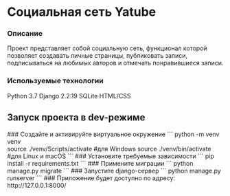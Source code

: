 # Социальная сеть Yatube
### Описание
Проект представляет собой социальную сеть, функционал которой позволяет создавать личные страницы, публиковать записи, подписываться на любимых авторов и отмечать понравившиеся записи.
### Используемые технологии
Python 3.7
Django 2.2.19
SQLite
HTML/CSS
<h2>Запуск проекта в dev-режиме</h2>
### Создайте и активируйте виртуальное окружение
```
python -m venv venv<br>
source ./venv/Scripts/activate  #для Windows
source ./venv/bin/activate      #для Linux и macOS
```
### Установите требуемые зависимости
```
pip install -r requirements.txt
``` 
### Примените миграции
```
python manage.py migrate
```
### Запустите django-сервер
```
python manage.py runserver
```
### Приложение будет доступно по адресу: http://127.0.0.1:8000/
